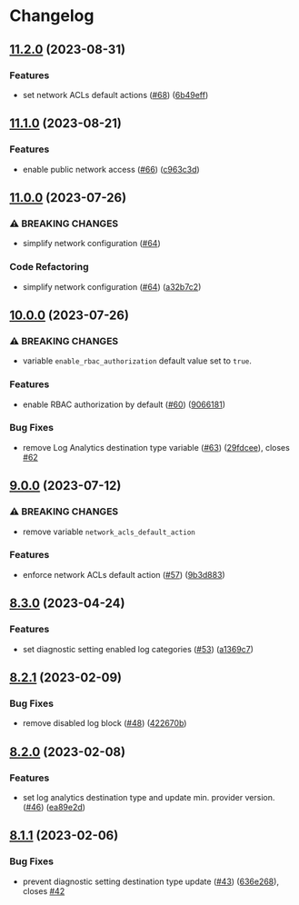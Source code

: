 # Changelog

## [11.2.0](https://github.com/equinor/terraform-azurerm-key-vault/compare/v11.1.0...v11.2.0) (2023-08-31)


### Features

* set network ACLs default actions ([#68](https://github.com/equinor/terraform-azurerm-key-vault/issues/68)) ([6b49eff](https://github.com/equinor/terraform-azurerm-key-vault/commit/6b49effd5f3b131cffc554e3d9f4befaa387f4c3))

## [11.1.0](https://github.com/equinor/terraform-azurerm-key-vault/compare/v11.0.0...v11.1.0) (2023-08-21)


### Features

* enable public network access ([#66](https://github.com/equinor/terraform-azurerm-key-vault/issues/66)) ([c963c3d](https://github.com/equinor/terraform-azurerm-key-vault/commit/c963c3d2b42935f17b1d0e47ff2eba8e1c6d83c7))

## [11.0.0](https://github.com/equinor/terraform-azurerm-key-vault/compare/v10.0.0...v11.0.0) (2023-07-26)


### ⚠ BREAKING CHANGES

* simplify network configuration ([#64](https://github.com/equinor/terraform-azurerm-key-vault/issues/64))

### Code Refactoring

* simplify network configuration ([#64](https://github.com/equinor/terraform-azurerm-key-vault/issues/64)) ([a32b7c2](https://github.com/equinor/terraform-azurerm-key-vault/commit/a32b7c2e80b6d6b866f5a36bc8779b8a119721e4))

## [10.0.0](https://github.com/equinor/terraform-azurerm-key-vault/compare/v9.0.0...v10.0.0) (2023-07-26)


### ⚠ BREAKING CHANGES

* variable `enable_rbac_authorization` default value set to `true`.

### Features

* enable RBAC authorization by default ([#60](https://github.com/equinor/terraform-azurerm-key-vault/issues/60)) ([9066181](https://github.com/equinor/terraform-azurerm-key-vault/commit/906618197c8b8a62920b6ee7f93f7a9f5f79e6a8))


### Bug Fixes

* remove Log Analytics destination type variable ([#63](https://github.com/equinor/terraform-azurerm-key-vault/issues/63)) ([29fdcee](https://github.com/equinor/terraform-azurerm-key-vault/commit/29fdceec318d62963ac8dfefc24dcef3f4e11667)), closes [#62](https://github.com/equinor/terraform-azurerm-key-vault/issues/62)

## [9.0.0](https://github.com/equinor/terraform-azurerm-key-vault/compare/v8.3.0...v9.0.0) (2023-07-12)


### ⚠ BREAKING CHANGES

* remove variable `network_acls_default_action`

### Features

* enforce network ACLs default action ([#57](https://github.com/equinor/terraform-azurerm-key-vault/issues/57)) ([9b3d883](https://github.com/equinor/terraform-azurerm-key-vault/commit/9b3d8836c25e4625884e64d2f20ac2845617abbb))

## [8.3.0](https://github.com/equinor/terraform-azurerm-key-vault/compare/v8.2.1...v8.3.0) (2023-04-24)


### Features

* set diagnostic setting enabled log categories ([#53](https://github.com/equinor/terraform-azurerm-key-vault/issues/53)) ([a1369c7](https://github.com/equinor/terraform-azurerm-key-vault/commit/a1369c7fd6311472a7fe4bc77d6ab10b00a91a28))

## [8.2.1](https://github.com/equinor/terraform-azurerm-key-vault/compare/v8.2.0...v8.2.1) (2023-02-09)


### Bug Fixes

* remove disabled log block ([#48](https://github.com/equinor/terraform-azurerm-key-vault/issues/48)) ([422670b](https://github.com/equinor/terraform-azurerm-key-vault/commit/422670b3b2b675ad82cb1394ecec33d83869d435))

## [8.2.0](https://github.com/equinor/terraform-azurerm-key-vault/compare/v8.1.1...v8.2.0) (2023-02-08)


### Features

* set log analytics destination type and update min. provider version. ([#46](https://github.com/equinor/terraform-azurerm-key-vault/issues/46)) ([ea89e2d](https://github.com/equinor/terraform-azurerm-key-vault/commit/ea89e2d94fb7325716cfca81a684d6931401d168))

## [8.1.1](https://github.com/equinor/terraform-azurerm-key-vault/compare/v8.1.0...v8.1.1) (2023-02-06)


### Bug Fixes

* prevent diagnostic setting destination type update ([#43](https://github.com/equinor/terraform-azurerm-key-vault/issues/43)) ([636e268](https://github.com/equinor/terraform-azurerm-key-vault/commit/636e2683ae63cadbebfc8c4ee6e9d057c4b54beb)), closes [#42](https://github.com/equinor/terraform-azurerm-key-vault/issues/42)
